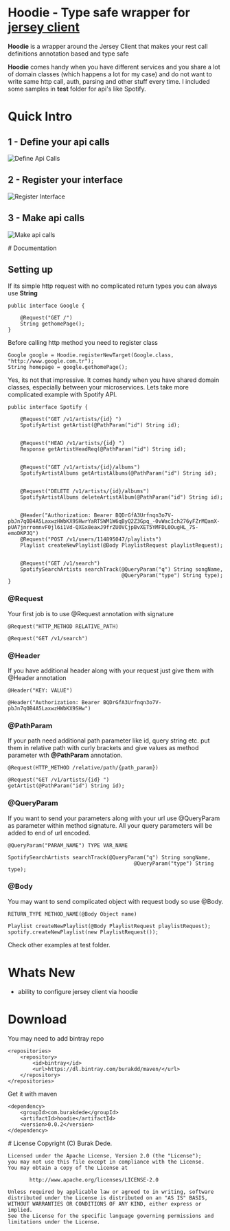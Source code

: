 # Hoodie - Type safe wrapper for [jersey client](https://jersey.java.net/documentation/latest/client.html)

**Hoodie** is a wrapper around the Jersey Client that makes your rest call definitions annotation based and type safe


**Hoodie** comes handy when you have different services and you share a lot of domain classes 
(which happens a lot for my case) and do not want to write same http call, auth, parsing and other stuff every time. 
I included some samples in **test** folder for api's like Spotify.

# Quick Intro

## 1 - Define your api calls

![Define Api Calls](https://i.imgur.com/JczNXBs.png?1)

## 2 - Register your interface

![Register Interface](https://i.imgur.com/Md71Pw9.png?1)

## 3 - Make api calls

![Make api calls](https://i.imgur.com/lGbshCh.png)

# Documentation

## Setting up

If its simple http request with no complicated return types you can always use **String**
    
    public interface Google {
    
        @Request("GET /")
        String gethomePage();
    }
    
    
Before calling http method you need to register class
    
    Google google = Hoodie.registerNewTarget(Google.class, "http://www.google.com.tr");
    String homepage = google.gethomePage();

Yes, its not that impressive. It comes handy when you have shared domain classes, especially between your microservices.
Lets take more complicated example with Spotify API.

    public interface Spotify {
    
        @Request("GET /v1/artists/{id} ")
        SpotifyArtist getArtist(@PathParam("id") String id);
    
    
        @Request("HEAD /v1/artists/{id} ")
        Response getArtistHeadReq(@PathParam("id") String id);
    
    
        @Request("GET /v1/artists/{id}/albums")
        SpotifyArtistAlbums getArtistAlbums(@PathParam("id") String id);
    
    
        @Request("DELETE /v1/artists/{id}/albums")
        SpotifyArtistAlbums deleteArtistAlbum(@PathParam("id") String id);
    
    
        @Header("Authorization: Bearer BQDrGfA3Urfnqn3o7V-pbJn7qOB4A5LaxwzHWbKX9SHwrYaRTSWM1W6qByQ2Z3Gpq_-0vWacIch276yFZrMQamX-pUA7jnrromnvF0jl6i1Vd-QXGx8eaxJ9frZU0VCjpBvXET5YMFDL0OugHL_7S-emoDKPJQ")
        @Request("POST /v1/users/114895047/playlists")
        Playlist createNewPlaylist(@Body PlaylistRequest playlistRequest);
    
    
        @Request("GET /v1/search")
        SpotifySearchArtists searchTrack(@QueryParam("q") String songName,
                                         @QueryParam("type") String type);
    }
    
### @Request

Your first job is to use @Request annotation with signature
    
    @Request("HTTP_METHOD RELATIVE_PATH)
    
    @Request("GET /v1/search")
    
    
### @Header

If you have additional header along with your request just give them with @Header annotation
    
    @Header("KEY: VALUE")
    
    @Header("Authorization: Bearer BQDrGfA3Urfnqn3o7V-pbJn7qOB4A5LaxwzHWbKX9SHw")

### @PathParam
    
If your path need additional path parameter like id, query string etc. put them in relative path with curly
brackets and give values as method parameter wth **@PathParam** annotation.
    
    @Request(HTTP_METHOD /relative/path/{path_param})
    
    @Request("GET /v1/artists/{id} ")
    getArtist(@PathParam("id") String id);

### @QueryParam

If you want to send your parameters along with your url use @QueryParam as parameter within method signature.
All your query parameters will be added to end of url encoded.

    @QueryParam("PARAM_NAME") TYPE VAR_NAME
    
    SpotifySearchArtists searchTrack(@QueryParam("q") String songName,
                                             @QueryParam("type") String type);


### @Body

You may want to send complicated object with request body so use @Body. 

    RETURN_TYPE METHOD_NAME(@Body Object name)

    Playlist createNewPlaylist(@Body PlaylistRequest playlistRequest);
    spotify.createNewPlaylist(new PlaylistRequest());

Check other examples at test folder.

# Whats New

* ability to configure jersey client via hoodie

# Download

You may need to add bintray repo

    <repositories>
        <repository>
            <id>bintray</id>
            <url>https://dl.bintray.com/burakdd/maven/</url>
        </repository>
    </repositories>

Get it with maven

    <dependency>
        <groupId>com.burakdede</groupId>
        <artifactId>hoodie</artifactId>
        <version>0.0.2</version>
    </dependency>

# License
 	Copyright (C) Burak Dede.
 
 	Licensed under the Apache License, Version 2.0 (the "License");
 	you may not use this file except in compliance with the License.
 	You may obtain a copy of the License at
 
    	   http://www.apache.org/licenses/LICENSE-2.0
 	
 	Unless required by applicable law or agreed to in writing, software
 	distributed under the License is distributed on an "AS IS" BASIS,
 	WITHOUT WARRANTIES OR CONDITIONS OF ANY KIND, either express or implied.
 	See the License for the specific language governing permissions and
 	limitations under the License.

  
